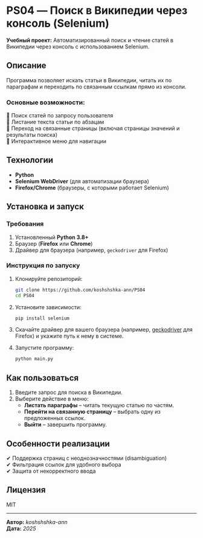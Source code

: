 # PS04 — Поиск в Википедии через консоль (Selenium)
**Учебный проект:** Автоматизированный поиск и чтение статей в Википедии через консоль с использованием Selenium.  

## Описание  
Программа позволяет искать статьи в Википедии, читать их по параграфам и переходить по связанным ссылкам прямо из консоли.  

### Основные возможности:  
🔹 Поиск статей по запросу пользователя  
🔹 Листание текста статьи по абзацам  
🔹 Переход на связанные страницы (включая страницы значений и результаты поиска)  
🔹 Интерактивное меню для навигации  

## Технологии  
- **Python**  
- **Selenium WebDriver** (для автоматизации браузера)  
- **Firefox/Chrome** (браузеры, с которыми работает Selenium)  

## Установка и запуск  

### Требования  
1. Установленный **Python 3.8+**  
2. Браузер (**Firefox** или **Chrome**)  
3. Драйвер для браузера (например, `geckodriver` для Firefox)  

### Инструкция по запуску  
1. Клонируйте репозиторий:  
   ```bash
   git clone https://github.com/koshshshka-ann/PS04
   cd PS04
   ```  

2. Установите зависимости:  
   ```bash
   pip install selenium
   ```  

3. Скачайте драйвер для вашего браузера (например, [geckodriver](https://github.com/mozilla/geckodriver/releases) для Firefox) и укажите путь к нему в системе.  

4. Запустите программу:  
   ```bash
   python main.py
   ```  

## Как пользоваться  
1. Введите запрос для поиска в Википедии.  
2. Выберите действие в меню:  
   - **Листать параграфы** – читать текущую статью по частям.  
   - **Перейти на связанную страницу** – выбрать одну из предложенных ссылок.  
   - **Выйти** – завершить программу.  

## Особенности реализации  
✔ Поддержка страниц с неоднозначностями (disambiguation)  
✔ Фильтрация ссылок для удобного выбора  
✔ Защита от некорректного ввода  

## Лицензия  
MIT 

---  
**Автор:** *koshshshka-ann*  
**Дата:** *2025*
